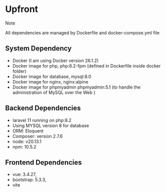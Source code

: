 # Upfront

> [!NOTE]  
> All dependencies are managed by Dockerfile and docker-compose.yml file

## System Dependency

- Docker (I am using Docker version 26.1.2)
- Docker image for php, php:8.2-fpm (defined in Dockerfile inside docker folder)
- Docker image for database, mysql:8.0
- Docker image for nginx, nginx:alpine
- Docker image for phpmyadmin phpmyadmin:5.1 (to handle the administration of MySQL over the Web )

## Backend Dependencies

- laravel 11 running on php:8.2
- Using MYSQL version 8 for database
- ORM: Eloquent
- Composer: version 2.7.6
- node: v20.13.1
- npm: 10.5.2

## Frontend Dependencies

- vue: 3.4.27,
- bootstrap: 5.3.3,
- vite

